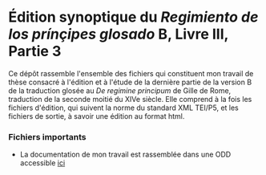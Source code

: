 # Édition synoptique du *Regimiento de los prínçipes glosado* B, Livre III, Partie 3

Ce dépôt rassemble l'ensemble des fichiers qui constituent mon travail de thèse consacré à l'édition et à l'étude de la dernière partie de la version B de la traduction glosée au *De regimine principum* de Gille de Rome, traduction de la seconde moitié du XIVe siècle. Elle comprend à la fois les fichiers d'édition, qui suivent la norme du standard XML TEI/P5, et les fichiers de sortie, à savoir une édition au format html. 



### Fichiers importants

+ La documentation de mon travail est rassemblée dans une ODD accessible [ici](http://mgl.zapto.org/Mattlev/these_pseudojeriz/blob/ca5ed43732e4a2f894bb75430634cefc4a3a15d1/Dedans/XML/schemas/pseudojerizB_ODD.xml)
